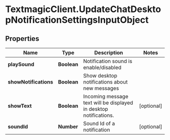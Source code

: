 # TextmagicClient.UpdateChatDesktopNotificationSettingsInputObject

## Properties
Name | Type | Description | Notes
------------ | ------------- | ------------- | -------------
**playSound** | **Boolean** | Notification sound is enable/disabled | 
**showNotifications** | **Boolean** | Show desktop notifications about new messages | 
**showText** | **Boolean** | Incoming message text will be displayed in desktop notifications. | [optional] 
**soundId** | **Number** | Sound Id of a notification | [optional] 


